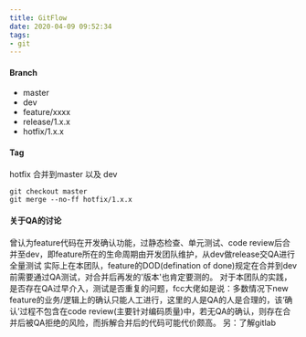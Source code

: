```yaml
---
title: GitFlow
date: 2020-04-09 09:52:34
tags:
- git
---
```

#### Branch
+ master
+ dev
+ feature/xxxx
+ release/1.x.x
+ hotfix/1.x.x
#### Tag
hotfix 合并到master 以及 dev
```
git checkout master
git merge --no-ff hotfix/1.x.x
```
#### 关于QA的讨论
曾认为feature代码在开发确认功能，过静态检查、单元测试、code review后合并至dev，即feature所在的生命周期由开发团队维护，从dev做release交QA进行全量测试
实际上在本团队，feature的DOD(defination of done)规定在合并到dev前需要通过QA测试，对合并后再发的'版本'也肯定要测的。
对于本团队的实践，是否存在QA过早介入，测试是否重复的问题，fcc大佬如是说：多数情况下new feature的业务/逻辑上的确认只能人工进行，这里的人是QA的人是合理的，该‘确认’过程不包含在code review(主要针对编码质量)中，若无QA的确认，则存在合并后被QA拒绝的风险，而拆解合并后的代码可能代价颇高。
另：了解gitlab